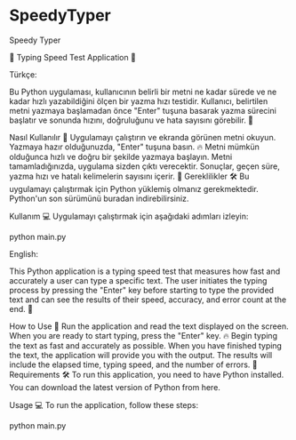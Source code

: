 # SpeedyTyper
Speedy Typer


📝 Typing Speed Test Application 💨

Türkçe:

Bu Python uygulaması, kullanıcının belirli bir metni ne kadar sürede ve ne kadar hızlı yazabildiğini ölçen bir yazma hızı testidir. Kullanıcı, belirtilen metni yazmaya başlamadan önce "Enter" tuşuna basarak yazma sürecini başlatır ve sonunda hızını, doğruluğunu ve hata sayısını görebilir. 🚀

Nasıl Kullanılır 🤔
Uygulamayı çalıştırın ve ekranda görünen metni okuyun.
Yazmaya hazır olduğunuzda, "Enter" tuşuna basın. 🔥
Metni mümkün olduğunca hızlı ve doğru bir şekilde yazmaya başlayın.
Metni tamamladığınızda, uygulama sizden çıktı verecektir. Sonuçlar, geçen süre, yazma hızı ve hatalı kelimelerin sayısını içerir. 🎉
Gereklilikler 🛠️
Bu uygulamayı çalıştırmak için Python yüklemiş olmanız gerekmektedir. Python'un son sürümünü buradan indirebilirsiniz.

Kullanım 💻
Uygulamayı çalıştırmak için aşağıdaki adımları izleyin:

python main.py

English:

This Python application is a typing speed test that measures how fast and accurately a user can type a specific text. The user initiates the typing process by pressing the "Enter" key before starting to type the provided text and can see the results of their speed, accuracy, and error count at the end. 🚀

How to Use 🤔
Run the application and read the text displayed on the screen.
When you are ready to start typing, press the "Enter" key. 🔥
Begin typing the text as fast and accurately as possible.
When you have finished typing the text, the application will provide you with the output. The results will include the elapsed time, typing speed, and the number of errors. 🎉
Requirements 🛠️
To run this application, you need to have Python installed. You can download the latest version of Python from here.

Usage 💻
To run the application, follow these steps:

python main.py
